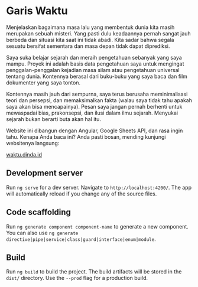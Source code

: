# Garis Waktu

Menjelaskan bagaimana masa lalu yang membentuk dunia kita masih merupakan sebuah misteri. Yang pasti dulu keadaannya pernah sangat jauh berbeda dan situasi kita saat ini tidak abadi. Kita sadar bahwa segala sesuatu bersifat sementara dan masa depan tidak dapat diprediksi.

Saya suka belajar sejarah dan meraih pengetahuan sebanyak yang saya mampu. Proyek ini adalah basis data pengetahuan saya untuk mengingat penggalan-penggalan kejadian masa silam atau pengetahuan universal tentang dunia. Kontennya berasal dari buku-buku yang saya baca dan film dokumenter yang saya tonton.

Kontennya masih jauh dari sempurna, saya terus berusaha meminimalisasi teori dan persepsi, dan memaksimalkan fakta (walau saya tidak tahu apakah saya akan bisa mencapainya). Pesan saya jangan pernah berhenti untuk mewaspadai bias, prakonsepsi, dan ilusi dalam ilmu sejarah. Menyukai sejarah bukan berarti buta akan hal itu.

Website ini dibangun dengan Angular, Google Sheets API, dan rasa ingin tahu.
Kenapa Anda baca ini? Anda pasti bosan, mending kunjungi websitenya langsung:

[waktu.dinda.id](https://waktu.dinda.id/)

## Development server

Run `ng serve` for a dev server. Navigate to `http://localhost:4200/`. The app will automatically reload if you change any of the source files.

## Code scaffolding

Run `ng generate component component-name` to generate a new component. You can also use `ng generate directive|pipe|service|class|guard|interface|enum|module`.

## Build

Run `ng build` to build the project. The build artifacts will be stored in the `dist/` directory. Use the `--prod` flag for a production build.